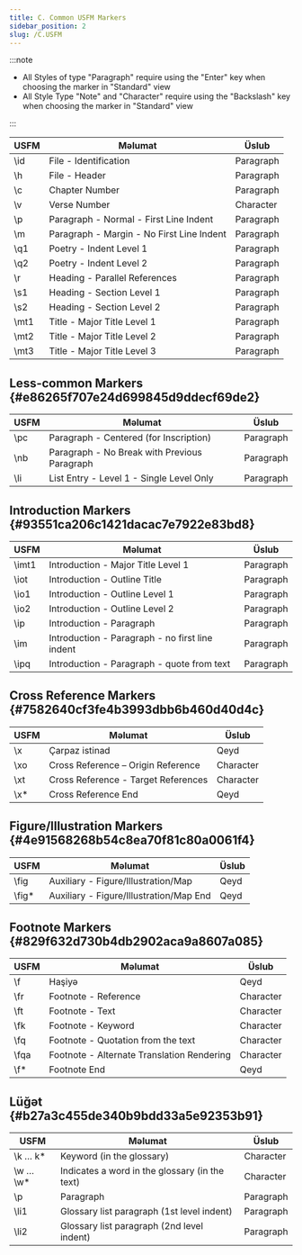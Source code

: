 ```yaml
---
title: C. Common USFM Markers
sidebar_position: 2
slug: /C.USFM
---
```




:::note

- All Styles of type "Paragraph" require using the "Enter" key when choosing the marker in "Standard" view
- All Style Type "Note" and "Character" require using the "Backslash" key when choosing the marker in "Standard" view

:::


| USFM  | Məlumat                                   | Üslub     |
| ----- | ----------------------------------------- | --------- |
| \id  | File - Identification                     | Paragraph |
| \h   | File - Header                             | Paragraph |
| \c   | Chapter Number                            | Paragraph |
| \v   | Verse Number                              | Character |
| \p   | Paragraph - Normal - First Line Indent    | Paragraph |
| \m   | Paragraph - Margin - No First Line Indent | Paragraph |
| \q1  | Poetry - Indent Level 1                   | Paragraph |
| \q2  | Poetry - Indent Level 2                   | Paragraph |
| \r   | Heading - Parallel References             | Paragraph |
| \s1  | Heading - Section Level 1                 | Paragraph |
| \s2  | Heading - Section Level 2                 | Paragraph |
| \mt1 | Title - Major Title Level 1               | Paragraph |
| \mt2 | Title - Major Title Level 2               | Paragraph |
| \mt3 | Title - Major Title Level 3               | Paragraph |


## Less-common Markers {#e86265f707e24d699845d9ddecf69de2}


| USFM | Məlumat                                      | Üslub     |
| ---- | -------------------------------------------- | --------- |
| \pc | Paragraph - Centered (for Inscription)       | Paragraph |
| \nb | Paragraph - No Break with Previous Paragraph | Paragraph |
| \li | List Entry - Level 1 - Single Level Only     | Paragraph |


## Introduction Markers {#93551ca206c1421dacac7e7922e83bd8}


| USFM   | Məlumat                                         | Üslub     |
| ------ | ----------------------------------------------- | --------- |
| \imt1 | Introduction - Major Title Level 1              | Paragraph |
| \iot  | Introduction - Outline Title                    | Paragraph |
| \io1  | Introduction - Outline Level 1                  | Paragraph |
| \io2  | Introduction - Outline Level 2                  | Paragraph |
| \ip   | Introduction - Paragraph                        | Paragraph |
| \im   | Introduction - Paragraph - no first line indent | Paragraph |
| \ipq  | Introduction - Paragraph - quote from text      | Paragraph |


## Cross Reference Markers {#7582640cf3fe4b3993dbb6b460d40d4c}


| USFM | Məlumat                             | Üslub     |
| ---- | ----------------------------------- | --------- |
| \x  | Çarpaz istinad                      | Qeyd      |
| \xo | Cross Reference – Origin Reference  | Character |
| \xt | Cross Reference - Target References | Character |
| \x* | Cross Reference End                 | Qeyd      |


## Figure/Illustration Markers {#4e91568268b54c8ea70f81c80a0061f4}


| USFM   | Məlumat                                 | Üslub |
| ------ | --------------------------------------- | ----- |
| \fig  | Auxiliary - Figure/Illustration/Map     | Qeyd  |
| \fig* | Auxiliary - Figure/Illustration/Map End | Qeyd  |


## Footnote Markers {#829f632d730b4db2902aca9a8607a085}


| USFM  | Məlumat                                    | Üslub     |
| ----- | ------------------------------------------ | --------- |
| \f   | Haşiyə                                     | Qeyd      |
| \fr  | Footnote - Reference                       | Character |
| \ft  | Footnote - Text                            | Character |
| \fk  | Footnote - Keyword                         | Character |
| \fq  | Footnote - Quotation from the text         | Character |
| \fqa | Footnote - Alternate Translation Rendering | Character |
| \f*  | Footnote End                               | Qeyd      |


## Lüğət {#b27a3c455de340b9bdd33a5e92353b91}


| USFM       | Məlumat                                        | Üslub     |
| ---------- | ---------------------------------------------- | --------- |
| \k … k*   | Keyword (in the glossary)                      | Character |
| \w … \w* | Indicates a word in the glossary (in the text) | Character |
| \p        | Paragraph                                      | Paragraph |
| \li1      | Glossary list paragraph (1st level indent)     | Paragraph |
| \li2      | Glossary list paragraph (2nd level indent)     | Paragraph |

